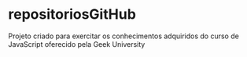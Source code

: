 # repositoriosGitHub
Projeto criado para exercitar os conhecimentos adquiridos do curso de JavaScript oferecido pela Geek University
